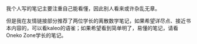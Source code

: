 
我个人写的笔记主要注重自己能看懂，因此别人看来或许杂乱无章。

但是我在友情链接部分推荐了两位学长的离散数学笔记，如果希望详尽点、接近书本内容的，可以看kaleo的语雀；如果希望看到简单明了，易懂的笔记，请看Oneko Zone学长的笔记。